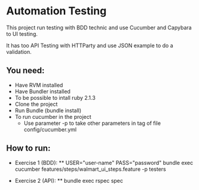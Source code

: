 Automation Testing
==================

This project run testing with BDD technic and use Cucumber and Capybara to UI testing.

It has too API Testing with HTTParty and use JSON example to do a validation.

You need:
---------

- Have RVM installed
- Have Bundler installed
- To be possible to intall ruby 2.1.3
- Clone the project
- Run Bundle (bundle install)
- To run cucumber in the project
	- Use parameter -p <tag> to take other parameters in tag of file config/cucumber.yml
 
How to run:
-----------

* Exercise 1 (BDD):	
** USER="user-name" PASS="password" bundle exec cucumber features/steps/walmart_ui_steps.feature -p testers

* Exercise 2 (API):	
** bundle exec rspec spec
